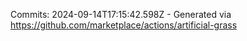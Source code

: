 Commits: 2024-09-14T17:15:42.598Z - Generated via https://github.com/marketplace/actions/artificial-grass
<br>
